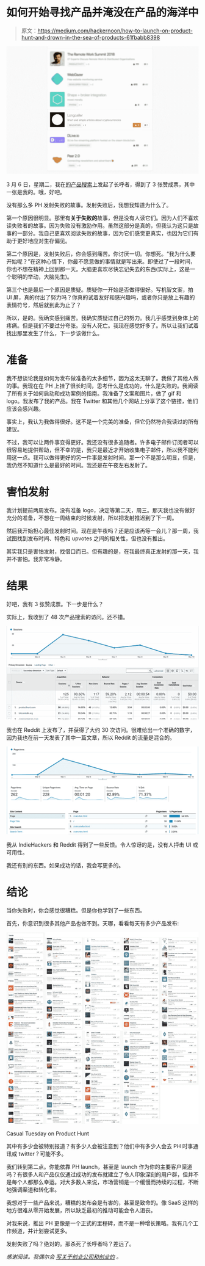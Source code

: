 # 如何开始寻找产品并淹没在产品的海洋中

> 原文：<https://medium.com/hackernoon/how-to-launch-on-product-hunt-and-drown-in-the-sea-of-products-61fbabb8398>

![](img/7dc7cd677f10534ea1df9bdd3911d941.png)

3 月 6 日，星期二，我在[的产品搜索](https://hackernoon.com/tagged/product-hunt)上发起了长呼者，得到了 3 张赞成票，其中一张是我的。哦，好吧。

没有那么多 PH 发射失败的故事。发射失败后，我想我知道为什么了。

第一个原因很明显。那里有**关于失败的**故事，但是没有人读它们。因为人们不喜欢读失败者的故事。因为失败没有激励作用。虽然这部分是真的，但我认为这只是故事的一部分。我自己更喜欢阅读失败的故事，因为它们感觉更真实，也因为它们有助于更好地应对生存偏见。

第二个原因是，发射失败后，你会感到痛苦。你讨厌一切。你想死。“我为什么要开始呢？”在这种心情下，你最不愿意做的事情就是写出来。即使过了一段时间，你也不想在精神上回到那一天。大脑更喜欢尽快忘记失去的东西(实际上，这是一个聪明的举动，大脑先生)。

第三个也是最后一个原因是质疑。质疑你一开始是否做得很好。写机智文案，拍 UI 屏，真的付出了努力吗？你真的试着友好和感兴趣吗，或者你只是放上有趣的表情符号，然后就到此为止了？

所以，是的。我确实感到痛苦。我确实质疑过自己的努力。我几乎感觉到身体上的疼痛。但是我们不要过分夸张。没有人死亡。我现在感觉好多了。所以让我们试着找出那里发生了什么，下一步该做什么。

# 准备

我不想谈论我是如何为发布做准备的太多细节，因为这太无聊了。我做了其他人做的事。我现在在 PH 上挂了很长时间，思考什么是成功的，什么是失败的。我阅读了所有关于如何启动和成功案例的指南。我准备了文案和图片，做了 gif 和 logo。我发布了我的产品。我在 Twitter 和其他几个网站上分享了这个链接，他们应该会感兴趣。

事实上，我认为我做得很好。这不是一个完美的准备，但它仍然符合我读过的所有建议。

不过，我可以让两件事变得更好。我还没有很多追随者。许多电子邮件订阅者可以很容易地提供帮助，但不幸的是，我只是最近才开始收集电子邮件，所以我不能利用这一点。我可以做得更好的另一件事是发射时间。那一个不是那么明显，但是，我仍然不知道什么是最好的时间。我还是在午夜左右发射了。

# 害怕发射

我计划提前两周发布。没有准备 logo，决定等第二天，周三。那天我也没有做好充分的准备，不想在一周结束的时候发射，所以把发射推迟到了下一周。

然后我开始担心最佳发射时间。现在是午夜吗？还是应该再等一会儿？那一周，我试图找到发布时间、特色和 upvotes 之间的相关性，但也没有推出。

其实我只是害怕发射，找借口而已。但有趣的是，在我最终真正发射的那一天，我并不害怕。我非常冷静。

# 结果

好吧，我有 3 张赞成票。下一步是什么？

实际上，我收到了 48 次产品搜索的访问。还不错。

![](img/afb2e4bdc152e5b72f30a307e15833d0.png)

我也在 Reddit 上发布了，并获得了大约 30 次访问。很难给出一个准确的数字，因为我也在前一天发表了其中一篇文章，所以 Reddit 的流量是混合的。

![](img/37d9a0ce404065dacdb2251c0690b465.png)

我从 IndieHackers 和 Reddit 得到了一些反馈。令人惊讶的是，没有人抨击 UI 或可用性。

我还有别的东西。如果成功的话，我会写更多的。

# 结论

当你失败时，你会感觉很糟糕。但是你也学到了一些东西。

首先，你意识到很多其他产品也做不到。天哪，看看每天有多少产品发布:

![](img/7e73dfc31016a0cc033a1818a3eab665.png)

Casual Tuesday on Product Hunt

其中有多少会被特别报道？有多少人会被注意到？他们中有多少人会去 PH 时事通讯或 twitter？可能不多。

我们转到第二点。你能依靠 PH launch，甚至是 launch 作为你的主要客户渠道吗？有很多人和产品仅仅通过成功的发布就建立了令人印象深刻的用户群，但并不是每个人都那么幸运。对大多数人来说，市场营销是一个缓慢而持续的过程，不断地强调渠道和转化率。

我想对于一些产品来说，糟糕的发布会是有害的，甚至是致命的。像 SaaS 这样的地方很难从零开始发展，所以缺乏最初的推动可能会令人沮丧。

对我来说，推出 PH 更像是一个正式的里程碑，而不是一种增长策略。我有几个工作频道，并计划尝试更多。

发射失败了吗？绝对的。那杀死了长呼者吗？差远了。

*感谢阅读。我偶尔会* [*写关于创业公司和创业的*](https://destiner.io/blog/) *。*